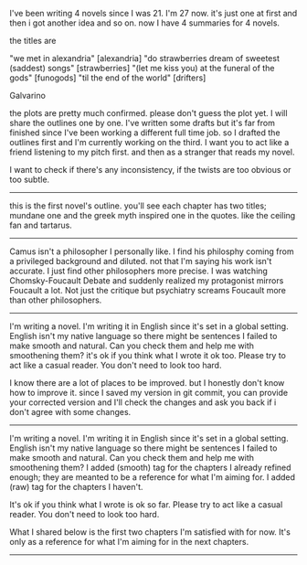 I've been writing 4 novels since I was 21. I'm 27 now. it's just one at first and then i got another idea and so on. now I have 4 summaries for 4 novels.

the titles are

"we met in alexandria" [alexandria]
"do strawberries dream of sweetest (saddest) songs" [strawberries]
"(let me kiss you) at the funeral of the gods" [funogods]
"til the end of the world" [drifters]

Galvarino

the plots are pretty much confirmed. please don't guess the plot yet. I will share the outlines one by one. I've written some drafts but it's far from finished since I've been working a different full time job. so I drafted the outlines first and I'm currently working on the third. I want you to act like a friend listening to my pitch first. and then as a stranger that reads my novel.

 I want to check if there's any inconsistency, if the twists are too obvious or too subtle.

---

this is the first novel's outline. you'll see each chapter has two titles; mundane one and the greek myth inspired one in the quotes. like the ceiling fan and tartarus.

---

Camus isn't a philosopher I personally like. I find his philosphy coming from a privileged background and diluted. not that I'm saying his work isn't accurate. I just find other philosophers more precise. I was watching Chomsky-Foucault Debate and suddenly realized my protagonist mirrors Foucault a lot. Not just the critique but psychiatry screams Foucault more than other philosophers.

---

I'm writing a novel. I'm writing it in English since it's set in a global setting. English isn't my native language so there might be sentences I failed to make smooth and natural. Can you check them and help me with smoothening them? it's ok if you think what I wrote it ok too. Please try to act like a casual reader. You don't need to look too hard.

I know there are a lot of places to be improved. but I honestly don't know how to improve it. since I saved my version in git commit, you can provide your corrected version and I'll check the changes and ask you back if i don't agree with some changes.

---

I'm writing a novel. I'm writing it in English since it's set in a global setting. English isn't my native language so there might be sentences I failed to make smooth and natural. Can you check them and help me with smoothening them? I added (smooth) tag for the chapters I already refined enough; they are meanted to be a reference for what I'm aiming for. I added (raw) tag for the chapters I haven't.

It's ok if you think what I wrote is ok so far. Please try to act like a casual reader. You don't need to look too hard.

What I shared below is the first two chapters I'm satisfied with for now. It's only as a reference for what I'm aiming for in the next chapters.

---
